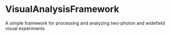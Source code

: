 # VisualAnalysisFramework
A simple framework for processing and analyzing two-photon and widefield visual experiments
